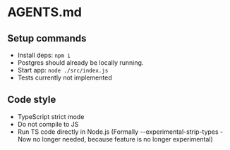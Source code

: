 # AGENTS.md

## Setup commands
- Install deps: `npm i`
- Postgres should already be locally running.
- Start app: `node ./src/index.js`
- Tests currently not implemented

## Code style
- TypeScript strict mode
- Do not compile to JS
- Run TS code directly in Node.js (Formally --experimental-strip-types - Now no longer needed, because feature is no longer experimental)
